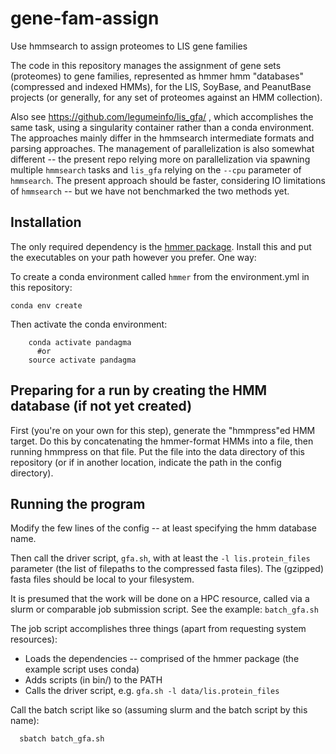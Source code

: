 # gene-fam-assign
Use hmmsearch to assign proteomes to LIS gene families

The code in this repository manages the assignment of gene sets (proteomes) to gene families, represented
as hmmer hmm "databases" (compressed and indexed HMMs), for the LIS, SoyBase, and PeanutBase projects
(or generally, for any set of proteomes against an HMM collection).

Also see https://github.com/legumeinfo/lis_gfa/ , which accomplishes the same task, using a singularity container
rather than a conda environment. The approaches mainly differ in the hmmsearch intermediate formats and parsing approaches.
The management of parallelization is also somewhat different -- the present repo relying more on parallelization
via spawning multiple `hmmsearch` tasks and `lis_gfa` relying on the `--cpu` parameter of `hmmsearch`.  The present approach 
should be faster, considering IO limitations of `hmmsearch` -- but we have not benchmarked the two methods yet.

## Installation

The only required dependency is the [hmmer package](http://hmmer.org). Install this and put
the executables on your path however you prefer. One way:

To create a conda environment called `hmmer` from the environment.yml in this repository:

    conda env create

Then activate the conda environment:
```
    conda activate pandagma
      #or
    source activate pandagma
```

## Preparing for a run by creating the HMM database (if not yet created)

First (you're on your own for this step), generate the "hmmpress"ed HMM target. Do this by concatenating
the hmmer-format HMMs into a file, then running hmmpress on that file. Put the file into the data directory of
this repository (or if in another location, indicate the path in the config directory).

## Running the program

Modify the few lines of the config -- at least specifying the hmm database name.

Then call the driver script, `gfa.sh`, with at least the `-l lis.protein_files` parameter (the list of filepaths to the 
compressed fasta files). The (gzipped) fasta files should be local to your filesystem.

It is presumed that the work will be done on a HPC resource, called via a slurm or comparable job submission script. 
See the example: `batch_gfa.sh`

The job script accomplishes three things (apart from requesting system resources):
 - Loads the dependencies -- comprised of the hmmer package (the example script uses conda)
 - Adds scripts (in bin/) to the PATH
 - Calls the driver script, e.g. `gfa.sh -l data/lis.protein_files`

Call the batch script like so (assuming slurm and the batch script by this name):
```
  sbatch batch_gfa.sh
```
